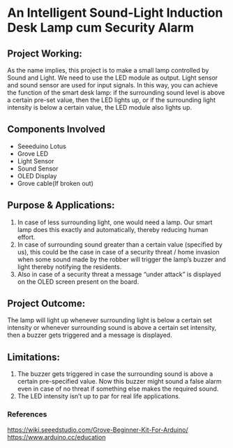 # An Intelligent Sound-Light Induction Desk Lamp cum Security Alarm

## Project Working: 

As the name implies, this project is to make a small lamp controlled by Sound and Light. We need to use the LED module as output. Light sensor and sound sensor are used for input signals. In this way, you can achieve the function of the smart desk lamp: if the surrounding sound level is above a certain pre-set value, then the LED lights up, or if the surrounding light intensity is below a certain value, the LED module also lights up.


## Components Involved

<ul>
  <li>Seeeduino Lotus</li>
  <li>Grove LED</li>
  <li>Light Sensor</li>
  <li>Sound Sensor</li>
  <li>OLED Display</li>
  <li>Grove cable(If broken out)</li>
</ul>

## Purpose & Applications: 

<ol>

  <li>In case of less surrounding light, one would need a lamp. Our smart lamp does this exactly and automatically, thereby reducing human effort.</li>

  <li>In case of surrounding sound greater than a certain value (specified by us), this could be the case in case of a security threat / home invasion when some sound made by the robber will trigger the lamp’s buzzer and light thereby notifying the residents.</li>

  <li>Also in case of a security threat a message “under attack” is displayed on the OLED screen present on the board.</li>
  
 </ol>

## Project Outcome: 

The lamp will light up whenever surrounding light is below a certain set intensity or whenever surrounding sound is above a certain set intensity, then a buzzer gets triggered and a message is displayed.

## Limitations: 

<ol>
<li>The buzzer gets triggered in case the surrounding sound is above a certain pre-specified value. Now this buzzer might sound a false alarm even in case of no threat if something else makes the required sound.</li>

<li>The LED intensity isn’t up to par for real life applications.</li>
</ol>

### References 
https://wiki.seeedstudio.com/Grove-Beginner-Kit-For-Arduino/ <br>
https://www.arduino.cc/education
